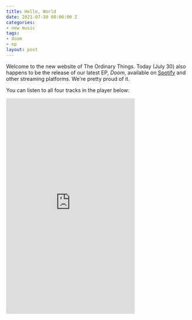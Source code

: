 ```yaml
---
title: Hello, World
date: 2021-07-30 00:00:00 Z
categories:
- new music
tags:
- doom
- ep
layout: post
---
```


Welcome to the new website of The Ordinary Things. Today (July 30) also happens to be the release of our latest EP, *Doom*, available on [Spotify](https://open.spotify.com/album/1Tv4MKXl34H3FsPkuQ6KAb) and other streaming platforms. We're pretty proud of it.

You can listen to all four tracks in the player below: 

<iframe style="border: 0; width: 350px; height: 588px;" src="https://bandcamp.com/EmbeddedPlayer/album=1451140335/size=large/bgcol=333333/linkcol=e99708/transparent=true/" seamless><a href="https://theordinarythings.bandcamp.com/album/doom-ep">Doom EP by The Ordinary Things</a></iframe>
